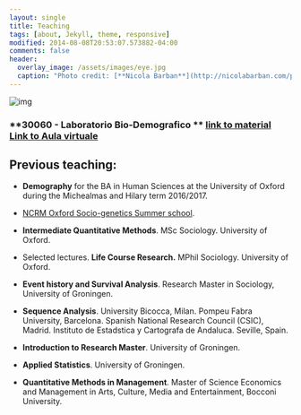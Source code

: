```yaml
---
layout: single
title: Teaching
tags: [about, Jekyll, theme, responsive]
modified: 2014-08-08T20:53:07.573882-04:00
comments: false
header:
  overlay_image: /assets/images/eye.jpg
  caption: "Photo credit: [**Nicola Barban**](http://nicolabarban.com/photography)"
---
```

![img](19551384_10155538370267139_1301918205_o.jpg)

### **30060 - Laboratorio Bio-Demografico ** [link to material](http://nicolabarban.com/LaboratorioBioDemografico2021/) [Link to Aula virtuale ](https://www.unibo.it/sitoweb/n.barban/didattica)



## Previous teaching:
*  **Demography** for the  BA in Human Sciences at the University of Oxford during the Michealmas and Hilary term 2016/2017.

*  [NCRM Oxford Socio-genetics Summer school](http://www.oxfordsociogenetics.com). 

* **Intermediate Quantitative Methods**.  MSc Sociology. University of Oxford.

* Selected lectures. **Life Course Research.** MPhil Sociology. University of Oxford.

* **Event history and Survival Analysis**. Research Master in Sociology, University of Groningen.

* **Sequence Analysis**. University Bicocca,  Milan. Pompeu Fabra University, Barcelona.  Spanish National Research Council (CSIC), Madrid. Instituto de Estadstica y Cartografa de Andaluca. Seville, Spain.

* **Introduction to Research Master**. University of Groningen.

* **Applied Statistics**. University of Groningen.

* **Quantitative Methods in Management**. Master of Science Economics and Management in Arts, Culture, Media and Entertainment, Bocconi University.
